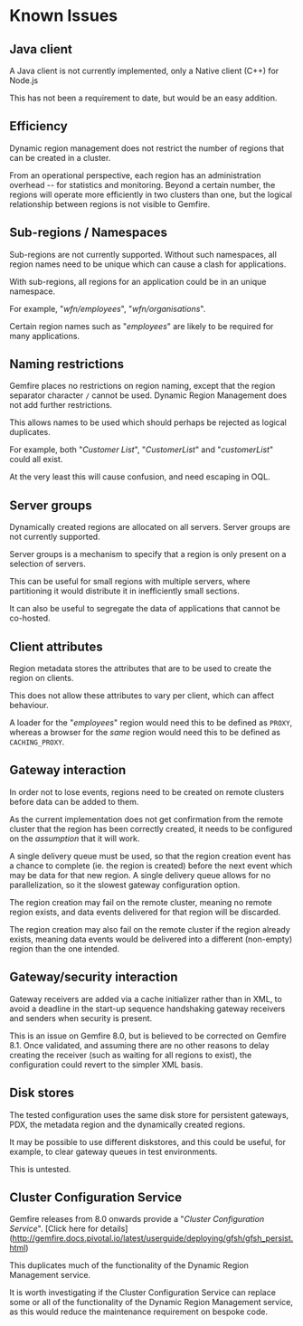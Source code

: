 # Known Issues

## Java client
A Java client is not currently implemented, only a Native client (C++) for
Node.js

This has not been a requirement to date, but would be an easy addition.

## Efficiency
Dynamic region management does not restrict the number of regions that can be
created in a cluster.

From an operational perspective, each region has an administration overhead -- for
statistics and monitoring. Beyond a certain number, the regions will operate more
efficiently in two clusters than one, but the logical relationship between regions
is not visible to Gemfire.

## Sub-regions / Namespaces
Sub-regions are not currently supported. Without such namespaces, all region names need
to be unique which can cause a clash for applications.

With sub-regions, all regions for an application could be in an unique namespace.

For example, "*wfn/employees*", "*wfn/organisations*".

Certain region names such as "*employees*" are likely to be required for many applications. 

## Naming restrictions
Gemfire places no restrictions on region naming, except that the region separator character `/`
cannot be used. Dynamic Region Management does not add further restrictions.

This allows names to be used which should perhaps be rejected as logical duplicates.
 
For example, both "*Customer List*", "*CustomerList*" and "*customerList*" could all exist.

At the very least this will cause confusion, and need escaping in OQL.

## Server groups
Dynamically created regions are allocated on all servers. Server groups are not currently
supported.

Server groups is a mechanism to specify that a region is only present on a selection of
servers.

This can be useful for small regions with multiple servers, where partitioning it would
distribute it in inefficiently small sections. 

It can also be useful to segregate the data of applications that cannot be co-hosted.

## Client attributes
Region metadata stores the attributes that are to be used to create the region on clients.

This does not allow these attributes to vary per client, which can affect behaviour.

A loader for the "*employees*" region would need this to be defined as `PROXY`,
whereas a browser for the _same_ region would need this to be defined as `CACHING_PROXY`.

## Gateway interaction
In order not to lose events, regions need to be created on remote clusters before data
can be added to them. 

As the current implementation does not get confirmation from the remote cluster that
the region has been correctly created, it needs to be configured on the *assumption*
that it will work.

A single delivery queue must be used, so that the region creation event has a chance
to complete (ie. the region is created) before the next event which may be data for
that new region. A single delivery queue allows for no parallelization, so it the
slowest gateway configuration option.

The region creation may fail on the remote cluster, meaning no remote region exists,
and data events delivered for that region will be discarded.

The region creation may also fail on the remote cluster if the region already exists,
meaning data events would be delivered into a different (non-empty) region than the
one intended.

## Gateway/security interaction
Gateway receivers are added via a cache initializer rather than in XML, to avoid a
deadline in the start-up sequence handshaking gateway receivers and senders when
security is present.

This is an issue on Gemfire 8.0, but is believed to be corrected on Gemfire 8.1.
Once validated, and assuming there are no other reasons to delay creating the
receiver (such as waiting for all regions to exist), the configuration could
revert to the simpler XML basis.

## Disk stores
The tested configuration uses the same disk store for persistent gateways, PDX,
the metadata region and the dynamically created regions.

It may be possible to use different diskstores, and this could be useful, for
example, to clear gateway queues in test environments.

This is untested.

## Cluster Configuration Service
Gemfire releases from 8.0 onwards provide a "*Cluster Configuration Service*".
[Click here for details] (http://gemfire.docs.pivotal.io/latest/userguide/deploying/gfsh/gfsh_persist.html)

This duplicates much of the functionality of the Dynamic Region Management service.

It is worth investigating if the Cluster Configuration Service can replace some or
all of the functionality of the Dynamic Region Management service, as this would
reduce the maintenance requirement on bespoke code.